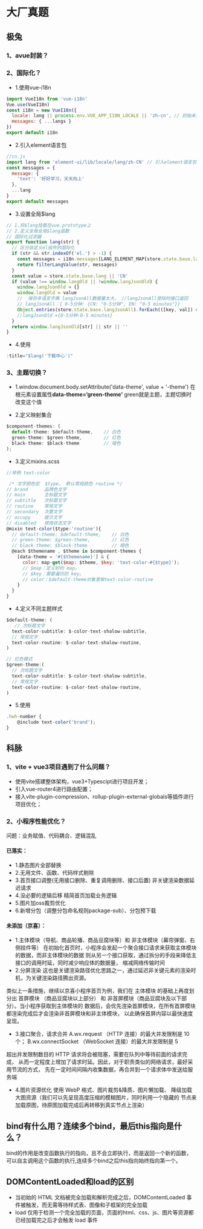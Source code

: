 # 大厂真题

## 极兔
 
### 1、avue封装？

### 2、国际化？
- 1.使用vue-i18n
```js
import VueI18n from 'vue-i18n'
Vue.use(VueI18n)
const i18n = new VueI18n({
  locale: lang || process.env.VUE_APP_I18N_LOCALE || 'zh-cn', // 初始未选择默认 en 英文
  messages: { ...langs }
})
export default i18n
```
- 2.引入element语言包
```js
//cn.js
import lang from 'element-ui/lib/locale/lang/zh-CN' // 引入element语言包
const messages = {
  message: {
    'text': '好好学习，天天向上'
  },
  ...lang
}
export default messages
```
- 3.设置全局$lang
```js
// 1.将$lang挂载在vue.prototype上
// 2.定义全局全局$lang函数
// 国际化过滤器
export function lang(str) {
  // 区分自定义el组件的国际化
  if (str && str.indexOf('el.') > -1) {
    const messages = i18n.messages[LANG_ELEMENT_MAP[store.state.base.lang]]
    return filterLangValue(str, messages)
  }
  const value = store.state.base.lang || 'CN'
  if (value !== window.langOld || !window.langJsonOld) {
    window.langJsonOld = {}
    window.langOld = value
    //  保存多语言字典 langJsonAll数据量太大， //langJsonAll登陆时接口返回
    // langJsonAll：{ 0-5分钟: {CN: "0-5分钟", EN: "0-5 minutes"}} 
    Object.entries(store.state.base.langJsonAll).forEach(([key, val]) => (window.langJsonOld[key] = val[value]))
    //langJsonOld ={0-5分钟:0-5 minutes}
  }
  return window.langJsonOld[str] || str || ''
}

```
- 4.使用
```js
:title="$lang('下载中心')" 
```

### 3、主题切换？
- 1.window.document.body.setAttribute('data-theme', value + '-theme')
在根元素设置属性**data-theme=‘green-theme’** green就是主题，主题切换时改变这个值

- 2.定义映射集合
```js
$component-themes: (
  default-theme: $default-theme,    // 白色
  green-theme: $green-theme,        // 红色
  black-theme: $black-theme         // 暗色
);
```

- 3.定义mixins.scss
```js
//举例 text-color

 /* 文字颜色宏  $type， 默认常规颜色 routine */
// brand      品牌色文字
// main       主标题文字
// subtitle   次标题文字
// routine    常规文字
// secondary  次要文字
// occupy     提示文字
// disabled   禁用状态文字
@mixin text-color($type:'routine'){
  // default-theme: $default-theme,    // 白色
  // green-theme: $green-theme,        // 红色
  // black-theme: $black-theme         // 暗色
  @each $themename , $theme in $component-themes {
    [data-theme = '#{$themename}'] & {
      color: map-get($map: $theme, $key: 'text-color-#{$type}');
      // $map：定义好的 map。
      // $key：需要遍历的 key。
      // color：$default-theme对象里取text-color-routine
    }
  }
}

```
- 4.定义不同主题样式
```js
$default-theme: (
   // 次标题文字
  text-color-subtitle: $-color-text-shalow-subtitle,
  // 常规文字
  text-color-routine: $-color-text-shalow-routine,
)

// 红色模式
$green-theme:(
  // 次标题文字
  text-color-subtitle: $-color-text-shalow-subtitle,
  // 常规文字
  text-color-routine: $-color-text-shalow-routine,
)
```
- 5.使用
```js
.hwh-number {
    @include text-color('brand'); 
}
```



## 科脉

### 1、vite + vue3项目遇到了什么问题？
- 使用vite搭建整体架构，vue3+Typescipt进行项目开发；
- 引入vue-router4进行路由配置；
- 接入vite-plugin-compression、rollup-plugin-external-globals等插件进行项目优化；


### 2、小程序性能优化？
 问题：业务赋值、代码耦合、逻辑混乱
#### 已落实：
- 1.静态图片全部替换
- 2.无用文件、函数、代码样式剔除
- 3.首页接口调整(无用接口删除、重复调用删除、接口后置) 非关键渲染数据延迟请求
- 4.没必要的逻辑后移 精简首页加载业务逻辑
- 5.图片加oss裁剪优化
- 6.新增分包（调整分包命名规则package-sub）、分包预下载
#### 未添加（京喜）：
 - 1.主体模块（导航、商品轮播、商品豆腐块等）和 非主体模块（幕帘弹窗、右侧挂件等）
在初始化首页时，小程序会发起一个聚合接口请求来获取主体模块的数据，而非主体模块的数据
则从另一个接口获取，通过拆分的手段来降低主接口的调用时延，同时减少响应体的数据量，
缩减网络传输时间
 - 2.分屏渲染
这也是关键渲染路径优化思路之一，通过延迟非关键元素的渲染时机，为关键渲染路径腾出资源。

类似上一条措施，继续以京喜小程序首页为例，我们在 主体模块 的基础上再度划分出 首屏模块
（商品豆腐块以上部分） 和 非首屏模块（商品豆腐块及以下部分）。当小程序获取到主体模块的
数据后，会优先渲染首屏模块，在所有首屏模块都渲染完成后才会渲染非首屏模块和非主体模块，
以此确保首屏内容以最快速度呈现。
- 3.接口聚合，请求合并
A.wx.request （HTTP 连接）的最大并发限制是 10 个；
B.wx.connectSocket （WebSocket 连接）的最大并发限制是 5 

超出并发限制数目的 HTTP 请求将会被阻塞，需要在队列中等待前面的请求完成，
从而一定程度上增加了请求时延。因此，对于职责类似的网络请求，最好采用节流的方式，
先在一定时间间隔内收集数据，再合并到一个请求体中发送给服务端
- 4.图片资源优化
使用 WebP 格式、图片裁剪&降质、图片懒加载、
降级加载大图资源（我们可以先呈现高度压缩的模糊图片，同时利用一个隐藏的
节点来加载原图，待原图加载完成后再转移到真实节点上渲染）


## bind有什么用？连续多个bind，最后this指向是什么？ 
bind的作用是改变函数执行的指向，且不会立即执行，而是返回一个新的函数，可以自主调用这个函数的执行,连续多个bind之后this指向始终指向第一个。

## DOMContentLoaded和load的区别

- 当初始的 HTML 文档被完全加载和解析完成之后，DOMContentLoaded 事件被触发，而无需等待样式表、图像和子框架的完全加载
- load 仅用于检测一个完全加载的页面，页面的html、css、js、图片等资源都已经加载完之后才会触发 load 事件


